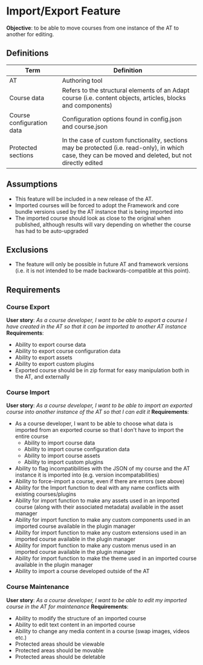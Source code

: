 # Import/Export Feature

**Objective**: to be able to move courses from one instance of the AT to another for editing.

## Definitions
| Term               | Definition |
| ------------------ | ---------- |
| AT                 | Authoring tool |
| Course data | Refers to the structural elements of an Adapt course (i.e. content objects, articles, blocks and components) |
| Course configuration data | Configuration options found in config.json and course.json |
| Protected sections | In the case of custom functionality, sections may be protected (i.e. read-only), in which case, they can be moved and deleted, but not directly edited |

## Assumptions

- This feature will be included in a new release of the AT.
- Imported courses will be forced to adopt the Framework and core bundle versions used by the AT instance that is being imported into
- The imported course should look as close to the original when published, although results will vary depending on whether the course has had to be auto-upgraded

## Exclusions

- The feature will only be possible in future AT and framework versions (i.e. it is not intended to be made backwards-compatible at this point).

## Requirements

### Course Export

**User story**: *As a course developer, I want to be able to export a course I have created in the AT so that it can be imported to another AT instance*
**Requirements**:
- Ability to export course data
- Ability to export course configuration data
- Ability to export assets
- Ability to export custom plugins
- Exported course should be in zip format for easy manipulation both in the AT, and externally

### Course Import

**User story**: *As a course developer, I want to be able to import an exported course into another instance of the AT so that I can edit it*
**Requirements**:
- As a course developer, I want to be able to choose what data is imported from an exported course so that I don't have to import the entire course
    - Ability to import course data
    - Ability to import course configuration data
    - Ability to import course assets
    - Ability to import custom plugins
- Ability to flag incompatibilities with the JSON of my course and the AT instance it is imported into (e.g. version incompatabilities)
- Ability to force-import a course, even if there are errors (see above)
- Ability for the Import function to deal with any name conflicts with existing courses/plugins
- Ability for import function to make any assets used in an imported course (along with their associated metadata) available in the asset manager
- Ability for import function to make any custom components used in an imported course available in the plugin manager
- Ability for import function to make any custom extensions used in an imported course available in the plugin manager
- Ability for import function to make any custom menus used in an imported course available in the plugin manager
- Ability for import function to make the theme used in an imported course available in the plugin manager
- Ability to import a course developed outside of the AT

### Course Maintenance

**User story**: *As a course developer, I want to be able to edit my imported course in the AT for maintenance*
**Requirements**:
- Ability to modify the structure of an imported course
- Ability to edit text content in an imported course
- Ability to change any media content in a course (swap images, videos etc.)
- Protected areas should be viewable
- Protected areas should be movable
- Protected areas should be deletable
